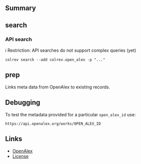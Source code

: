 ## Summary

## search

### API search

ℹ️ Restriction: API searches do not support complex queries (yet)

```
colrev search --add colrev.open_alex -p "..."
```

## prep

Links meta data from OpenAlex to existing records.

## Debugging

To test the metadata provided for a particular `open_alex_id` use:
```
https://api.openalex.org/works/OPEN_ALEX_ID
```

## Links

- [OpenAlex](https://openalex.org/)
- [License](https://docs.openalex.org/additional-help/faq#how-is-openalex-licensed)
